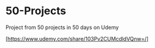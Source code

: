 # 50-Projects
Project from 50 projects in 50 days on Udemy

[https://www.udemy.com/share/103Pv2CUMcdldVQnw=/]
